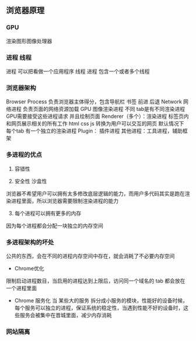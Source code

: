 ## 浏览器原理

### GPU
渲染图形图像处理器

### 进程 线程
进程 可以把看做一个应用程序
线程 进程 包含一个或者多个线程

### 浏览器架构

Browser Process 负责浏览器主体得分，包含导航栏 书签 前进 后退
Network 网络进程 负责页面的网络资源加载
GPU 图像渲染进程 不同 tab是有不同渲染进程 GPU需要接受这些进程请求 并且绘制页面
Renderer（多个）：渲染进程 标签页内和网页展示相关的所有工作 html css js 转换为用户可以交互的网页 默认情况下 每个tab 有一个独立的渲染进程
Plugin： 插件进程
其他进程：工具进程，辅助框架

### 多进程的优点

1. 容错性

2. 安全性 沙盒性

浏览器不希望用户可以拥有太多修改底层逻辑的能力，而用户多代码其实是跑在渲染进程里面，所以浏览器需要限制渲染进程的能力

3. 每个进程可以拥有更多的内存

因为每个进程都会分配一块独立的内存空间

### 多进程架构的坏处

公共的东西，会在不同的进程内存空间中存在，就会消耗了不必要内存空间

- Chrome优化

限制启动进程数目，当启用的进程达到上限后，访问同一个域名的 tab 都会放在一个进程里面

- Chrome 服务化
当 某些大的服务 拆分成小服务的模块，性能好的设备时候，每个服务可以独立的进程，保证系统的稳定性，当遇到性能不好的设备时，这些服务会被集中在晋城里面，减少内存消耗

### 网站隔离